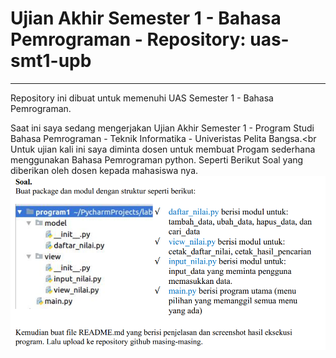 # Ujian Akhir Semester 1 - Bahasa Pemrograman - Repository: uas-smt1-upb
<hr>

Repository ini dibuat untuk memenuhi UAS Semester 1 - Bahasa Pemrograman.
<br>

Saat ini saya sedang mengerjakan Ujian Akhir Semester 1 - Program Studi Bahasa Pemrograman - Teknik Informatika - Univeristas Pelita Bangsa.<br
Untuk ujian kali ini saya diminta dosen untuk membuat Progam sederhana menggunakan Bahasa Pemrograman python. Seperti Berikut Soal yang diberikan oleh dosen kepada mahasiswa nya.<br>
![Soal UAS 1 - Bahasa Pemrograman](pict/soal_uas.PNG)
